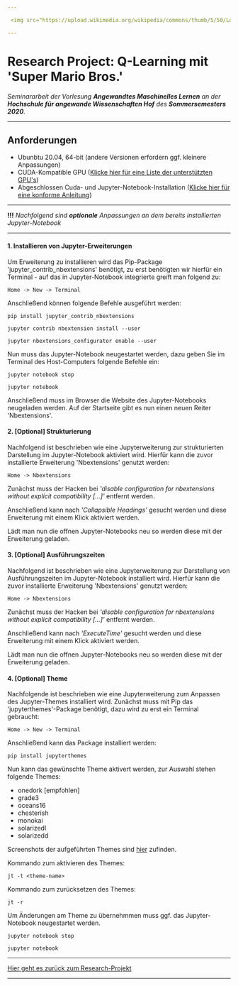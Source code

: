 ```yaml
---

 <img src="https://upload.wikimedia.org/wikipedia/commons/thumb/5/50/Logo_fh_hof.svg/2000px-Logo_fh_hof.svg.png" width="350">

---
```


# Research Project: Q-Learning mit 'Super Mario Bros.'

*Seminararbeit der Vorlesung **Angewandtes Maschinelles Lernen** an der **Hochschule für angewande Wissenschaften Hof** des **Sommersemesters 2020**.*

---

## Anforderungen
- Ubunbtu 20.04, 64-bit (andere Versionen erfordern ggf. kleinere Anpassungen)
- CUDA-Kompatible GPU (<a href="https://developer.nvidia.com/cuda-gpus">Klicke hier für eine Liste der unterstützten GPU's</a>)
- Abgeschlossen Cuda- und Jupyter-Notebook-Installation (<a href="https://github.com/JanGaida/research_project_machine_learning_hshof_sose2020/blob/master/setup_guide.md">Klicke hier für eine konforme Anleitung</a>)
---

<b>!!!</b> *Nachfolgend sind <b>optionale</b> Anpassungen an dem bereits installierten Jupyter-Notebook*

---

#### 1. Installieren von Jupyter-Erweiterungen

Um Erweiterung zu installieren wird das Pip-Package 'jupyter_contrib_nbextensions' benötigt, zu erst benötigten wir hierfür ein Terminal - auf das in Jupyter-Notebook integrierte greift man folgend zu:

```
Home -> New -> Terminal
```

Anschließend können folgende Befehle ausgeführt werden:

```
pip install jupyter_contrib_nbextensions

jupyter contrib nbextension install --user

jupyter nbextensions_configurator enable --user
```

Nun muss das Jupyter-Notebook neugestartet werden, dazu geben Sie im Terminal des Host-Computers folgende Befehle ein:

```
jupyter notebook stop

jupyter notebook
```

Anschließend muss im Browser die Website des Jupyter-Notebooks neugeladen werden. Auf der Startseite gibt es nun einen neuen Reiter 'Nbextensions'.

#### 2. [Optional] Strukturierung

Nachfolgend ist beschrieben wie eine Jupyterweiterung zur strukturierten Darstellung im Jupyter-Notebook aktiviert wird. Hierfür kann die zuvor installierte Erweiterung 'Nbextensions' genutzt werden:

```
Home -> Nbextensions
```

Zunächst muss der Hacken bei *'disable configuration for nbextensions without explicit compatibility [...]'* entfernt werden.

Anschließend kann nach *'Collapsible Headings'* gesucht werden und diese Erweiterung mit einem Klick aktiviert werden.

Lädt man nun die offnen Jupyter-Notebooks neu so werden diese mit der Erweiterung geladen.

#### 3. [Optional] Ausführungszeiten

Nachfolgend ist beschrieben wie eine Jupyterweiterung zur Darstellung von Ausführungszeiten im Jupyter-Notebook installiert wird. Hierfür kann die zuvor installierte Erweiterung 'Nbextensions' genutzt werden:

```
Home -> Nbextensions
```

Zunächst muss der Hacken bei *'disable configuration for nbextensions without explicit compatibility [...]'* entfernt werden.

Anschließend kann nach *'ExecuteTime'* gesucht werden und diese Erweiterung mit einem Klick aktiviert werden.

Lädt man nun die offnen Jupyter-Notebooks neu so werden diese mit der Erweiterung geladen.

#### 4. [Optional] Theme

Nachfolgende ist beschrieben wie eine Jupyterweiterung zum Anpassen des Jupyter-Themes installiert wird. Zunächst muss mit Pip das 'jupyterthemes'-Package benötigt, dazu wird zu erst ein Terminal gebraucht:

```
Home -> New -> Terminal
```

Anschließend kann das Package installiert werden:

```
pip install jupyterthemes
```

Nun kann das gewünschte Theme aktivert werden, zur Auswahl stehen folgende Themes:
- onedork [empfohlen]
- grade3
- oceans16
- chesterish
- monokai
- solarizedl
- solarizedd

Screenshots der aufgeführten Themes sind <a href="https://github.com/dunovank/jupyter-themes/tree/master/screens">hier</a> zufinden.

Kommando zum aktivieren des Themes:
```
jt -t <theme-name>
```

Kommando zum zurücksetzen des Themes:
```
jt -r
```

Um Änderungen am Theme zu übernehmmen muss ggf. das Jupyter-Notebook neugestartet werden.
```
jupyter notebook stop

jupyter notebook
```

---

<a href="https://github.com/JanGaida/research_project_machine_learning_hshof_sose2020">Hier geht es zurück zum Research-Projekt</a>

---
